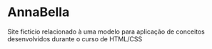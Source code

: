 # AnnaBella

Site ficticio relacionado à uma modelo para aplicação de conceitos desenvolvidos durante o curso de HTML/CSS
